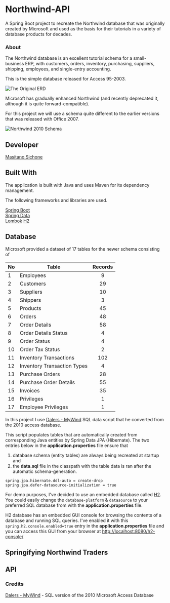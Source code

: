 # Northwind-API
A Spring Boot project to recreate the Northwind database that was originally created by Microsoft and used as the basis for their tutorials in a variety of database products for decades.

### About
The Northwind database is an excellent tutorial schema for a small-business ERP, with customers, orders, inventory, purchasing, suppliers, shipping, employees, and single-entry accounting.

This is the simple database released for Access 95-2003.

![The Original ERD](https://user-images.githubusercontent.com/8201918/172254022-552a5918-06c0-40ff-b655-bb6128493c21.png)

Microsoft has gradually enhanced Northwind (and recently deprecated it, although it is quite forward-compatible).

For this project we will use a schema quite different to the earlier versions that was released with Office 2007.

![Northwind 2010 Schema](https://user-images.githubusercontent.com/8201918/172254125-ca325994-e9df-48a1-af1c-2fb093932f15.png)

## Developer
[Masitano Sichone](https://github.com/MSichone)

## Built With

The application is built with Java and uses Maven for its dependency management.

The following frameworks and libraries are used.

[Spring Boot](https://spring.io/projects/spring-boot)  
[Spring Data](https://spring.io/projects/spring-data)  
[Lombok](https://projectlombok.org/)
[H2](https://www.h2database.com/)


## Database
Microsoft provided a dataset of 17 tables for the newer schema consisting of

No |  Table  | Records
----- | ------------- | :---:
1 | Employees  | 9
2 | Customers  | 29
3 | Suppliers  | 10
4 | Shippers  | 3
5 | Products  | 45
6 | Orders  | 48
7 | Order Details  | 58
8 | Order Details Status  | 4
9 | Order Status  | 4
10 | Order Tax Status  | 2
11 | Inventory Transactions  | 102
12 | Inventory Transaction Types  | 4
13 | Purchase Orders  | 28
14 | Purchase Order Details  | 55
15 | Invoices  | 35 
16 | Privileges  | 1
17 | Employee Privileges  | 1

In this project I use [Dalers - MyWind](https://github.com/dalers/mywind) SQL data script that he converted from the 2010 access database.

This script populates tables that are automatically created from corresponding Java entities by Spring Data JPA (Hibernate). The two entries below in the **application.properties** file ensure that
1. database schema (entity tables) are always being recreated at startup and 
2. the **data.sql** file in the classpath with the table data is ran after the automatic schema-generation.

```
spring.jpa.hibernate.ddl-auto = create-drop
spring.jpa.defer-datasource-initialization = true
```

For demo purposes, I've decided to use an embedded database called [H2](https://www.h2database.com/). You could easily change the `database-platform` & `datasource` to your preferred SQL database from with the **application.properties** file.

H2 database has an embedded GUI console for browsing the contents of a database and running SQL queries. I've enabled it with this `spring.h2.console.enabled=true` entry in the **application.properties** file and you can access this GUI from your browser at [http://localhost:8080/h2-console/](http://localhost:8080/h2-console) 

## Springifying Northwind Traders

## API

### Credits   

[Dalers - MyWind](https://github.com/dalers/mywind) - SQL version of the 2010 Microsoft Access Database



